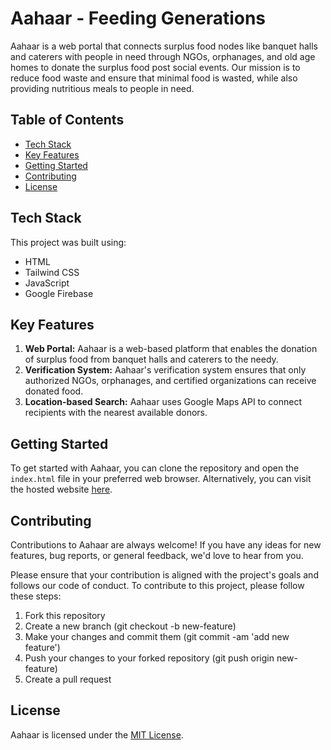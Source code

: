 # Aahaar - Feeding Generations

Aahaar is a web portal that connects surplus food nodes like banquet halls and caterers with people in need through NGOs, orphanages, and old age homes to donate the surplus food post social events. Our mission is to reduce food waste and ensure that minimal food is wasted, while also providing nutritious meals to people in need.

## Table of Contents
- [Tech Stack](#tech-stack)
- [Key Features](#key-features)
- [Getting Started](#getting-started)
- [Contributing](#contributing)
- [License](#license)

## Tech Stack

This project was built using:

- HTML
- Tailwind CSS
- JavaScript
- Google Firebase

## Key Features

1. **Web Portal:** Aahaar is a web-based platform that enables the donation of surplus food from banquet halls and caterers to the needy.
2. **Verification System:** Aahaar's verification system ensures that only authorized NGOs, orphanages, and certified organizations can receive donated food.
3. **Location-based Search:** Aahaar uses Google Maps API to connect recipients with the nearest available donors.

## Getting Started

To get started with Aahaar, you can clone the repository and open the `index.html` file in your preferred web browser. Alternatively, you can visit the hosted website [here](https://aahaar.vercel.app/).

## Contributing

Contributions to Aahaar are always welcome! If you have any ideas for new features, bug reports, or general feedback, we'd love to hear from you. 

Please ensure that your contribution is aligned with the project's goals and follows our code of conduct. To contribute to this project, please follow these steps:

1. Fork this repository
2. Create a new branch (git checkout -b new-feature)
3. Make your changes and commit them (git commit -am 'add new feature')
4. Push your changes to your forked repository (git push origin new-feature)
5. Create a pull request

## License

Aahaar is licensed under the [MIT License](LICENSE).
